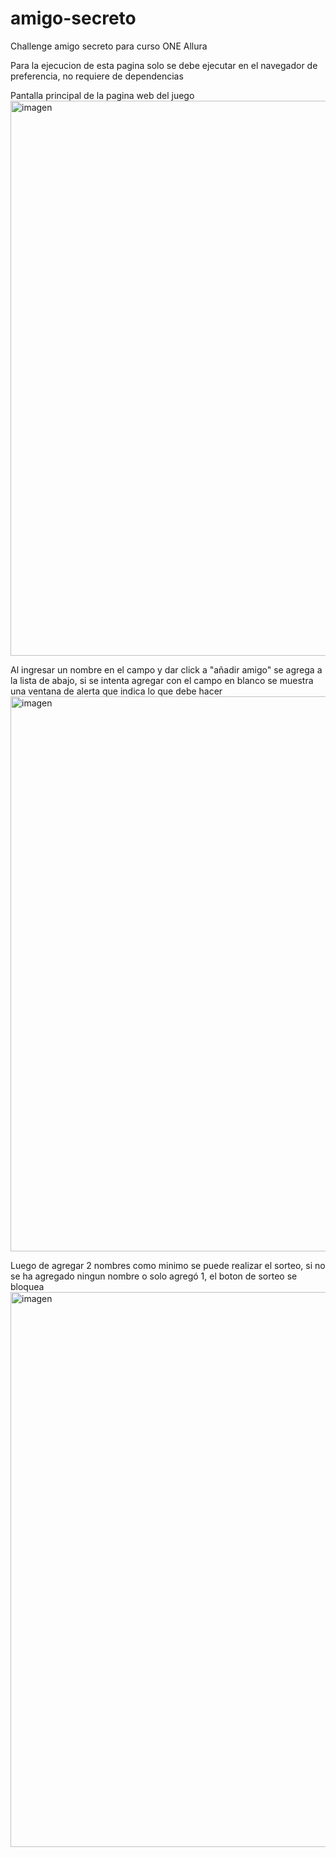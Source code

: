 # amigo-secreto
Challenge amigo secreto para curso ONE Allura

Para la ejecucion de esta pagina solo se debe ejecutar en el navegador de preferencia, no requiere de dependencias 

Pantalla principal de la pagina web del juego
<img width="1920" height="888" alt="imagen" src="https://github.com/user-attachments/assets/d2bd4c02-2eed-459f-b9ca-e317a5d12340" />

Al ingresar un nombre en el campo y dar click a "añadir amigo" se agrega a la lista de abajo, si se intenta agregar con el campo en blanco se muestra una ventana de alerta que indica lo que debe hacer
<img width="1920" height="888" alt="imagen" src="https://github.com/user-attachments/assets/c42379f8-d04a-49c1-a046-263814efb2ae" />

Luego de agregar 2 nombres como minimo se puede realizar el sorteo, si no se ha agregado ningun nombre o solo agregó 1, el boton de sorteo se bloquea
<img width="1920" height="888" alt="imagen" src="https://github.com/user-attachments/assets/e9484751-20b4-4fa6-83e6-4525c985bec2" />

